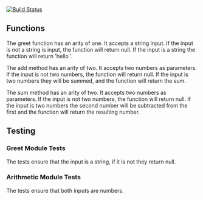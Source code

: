 [![Build Status](https://travis-ci.com/stariel/01-node-ecosystem.svg?branch=master)](https://travis-ci.com/stariel/01-node-ecosystem)


## Functions

The greet function has an arity of one. It accepts a string input. If the input is not a string is input, the function will return null. If the input is a string the function will return 'hello <string>'.

The add method has an arity of two. It accepts two numbers as parameters. If the input is not two numbers, the function will return null. If the input is two numbers they will be summed, and the function will return the sum.

The sum method has an arity of two. It accepts two numbers as parameters. If the input is not two numbers, the function will return null. If the input is two numbers the second number will be subtracted from the first and the function will return the resulting number.

## Testing

### Greet Module Tests
The tests ensure that the input is a string, if it is not they return null.

### Arithmetic Module Tests
The tests ensure that both inputs are numbers.